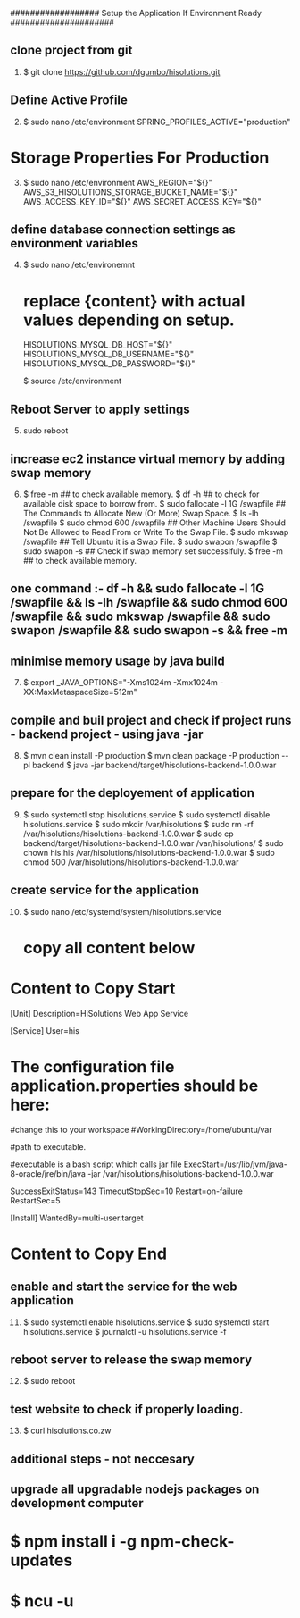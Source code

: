 ##################     Setup the Application If Environment Ready      #####################

## clone project from git
1.  $ git clone https://github.com/dgumbo/hisolutions.git  

## Define Active Profile
2.  $ sudo nano /etc/environment
      SPRING_PROFILES_ACTIVE="production" 

# Storage Properties For Production
3.  $ sudo nano /etc/environment
  AWS_REGION="${}"
  AWS_S3_HISOLUTIONS_STORAGE_BUCKET_NAME="${}"
  AWS_ACCESS_KEY_ID="${}"
  AWS_SECRET_ACCESS_KEY="${}"


## define database connection settings as environment variables
4.  $ sudo nano /etc/environemnt
    # replace {content} with actual values depending on setup. 

    HISOLUTIONS_MYSQL_DB_HOST="${}"
    HISOLUTIONS_MYSQL_DB_USERNAME="${}"
    HISOLUTIONS_MYSQL_DB_PASSWORD="${}"

    $ source /etc/environment 

## Reboot Server to apply settings
5. sudo reboot

## increase ec2 instance virtual memory by adding swap memory
6.  $ free -m                          ## to check available memory.
    $ df -h                            ## to check for available disk space to borrow from.
    $ sudo fallocate -l 1G /swapfile   ## The Commands to Allocate New (Or More) Swap Space.
    $ ls -lh /swapfile 
    $ sudo chmod 600 /swapfile         ## Other Machine Users Should Not Be Allowed to Read From or Write To the Swap File.
    $ sudo mkswap /swapfile            ## Tell Ubuntu it is a Swap File.
    $ sudo swapon /swapfile
    $ sudo swapon -s                   ## Check if swap memory set successifuly.
    $ free -m                          ## to check available memory. 

## one command :- df -h && sudo fallocate -l 1G /swapfile && ls -lh /swapfile && sudo chmod 600 /swapfile && sudo mkswap /swapfile && sudo swapon /swapfile && sudo swapon -s && free -m 
 
## minimise memory usage by java build
7.  $ export _JAVA_OPTIONS="-Xms1024m -Xmx1024m -XX:MaxMetaspaceSize=512m"

## compile and buil project and check if project runs - backend project - using java -jar
8.  $ mvn clean install -P production
    $ mvn clean package -P production --pl backend
    $ java -jar backend/target/hisolutions-backend-1.0.0.war

## prepare for the deployement of application
9.  $ sudo systemctl stop hisolutions.service
    $ sudo systemctl disable hisolutions.service
    $ sudo mkdir /var/hisolutions
    $ sudo rm -rf /var/hisolutions/hisolutions-backend-1.0.0.war
    $ sudo cp backend/target/hisolutions-backend-1.0.0.war /var/hisolutions/
    $ sudo chown his:his /var/hisolutions/hisolutions-backend-1.0.0.war
    $ sudo chmod 500 /var/hisolutions/hisolutions-backend-1.0.0.war 


##  create service for the application
10. $ sudo nano /etc/systemd/system/hisolutions.service
      # copy all content below


# Content to Copy Start
[Unit]
Description=HiSolutions Web App Service

[Service]
User=his
# The configuration file application.properties should be here:

#change this to your workspace
#WorkingDirectory=/home/ubuntu/var

#path to executable. 

#executable is a bash script which calls jar file
ExecStart=/usr/lib/jvm/java-8-oracle/jre/bin/java -jar /var/hisolutions/hisolutions-backend-1.0.0.war

SuccessExitStatus=143
TimeoutStopSec=10
Restart=on-failure
RestartSec=5

[Install]
WantedBy=multi-user.target
# Content to Copy End


## enable and start the service for the web application
11. $ sudo systemctl enable hisolutions.service
    $ sudo systemctl start hisolutions.service
    $ journalctl -u hisolutions.service -f

## reboot server to release the swap memory 
12. $ sudo reboot

## test website to check if properly loading.
13. $ curl hisolutions.co.zw


## additional steps - not neccesary
## upgrade all upgradable nodejs packages on development computer
#   $ npm install i -g npm-check-updates
#   $ ncu -u


